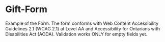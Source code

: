 # Gift-Form
Example of the Form. 
The form conforms with Web Content Accessibility Guidelines 2.1 (WCAG 2.1) at Level AA and Accessibility for Ontarians with Disabilities Act (AODA). Validation works ONLY for empty fields yet.
